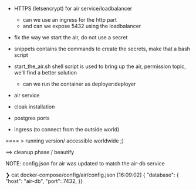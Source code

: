 - HTTPS (letsencrypt) for air service/loadbalancer
  - can we use an ingress for the http part
  - and can we expose 5432 using the loadbalancer

- fix the way we start the air, do not use a secret
- snippets contains the commands to create the secrets, make that a bash script
- start_the_air.sh shell script is used to bring up the air, permission topic, we'll find a better solution
  - can we run the container as deployer:deployer
- air service
- cloak installation
- postgres ports
- ingress (to connect from the outside world)

==== > running version/ accessible worldwide ;)

==> cleanup phase / beautify

NOTE: config.json for air was updated to match the air-db service

 ❯ cat docker-compose/config/air/config.json                                                                                     [16:09:02]
{
  "database": {
    "host": "air-db",
    "port": 7432,
}}
